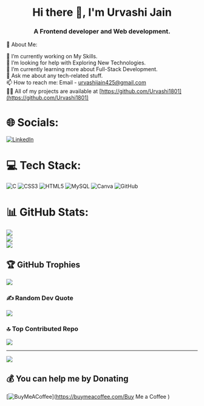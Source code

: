 ##
<h1 align="center">Hi there 👋, I'm Urvashi Jain</h1>
<h3 align="center">A Frontend developer and Web development.</h3>
💫 About Me:


🔭  I’m currently working on My Skills.<br>🤝  I’m looking for help with Exploring New Technologies.<br>🌱  I’m currently learning more about Full-Stack Development.<br>💬  Ask me about any tech-related stuff.<br>📫  How to reach me: Email - urvashijain425@gmail.com<br>
👨‍💻 All of my projects are available at [https://github.com/Urvashi1801](https://github.com/Urvashi1801)

# 🌐 Socials:
[![LinkedIn](https://img.shields.io/badge/LinkedIn-%230077B5.svg?logo=linkedin&logoColor=white)](https://linkedin.com/in/www.linkedin.com/in/urvashi-jain1801) 

# 💻 Tech Stack:
![C](https://img.shields.io/badge/c-%2300599C.svg?style=plastic&logo=c&logoColor=white) ![CSS3](https://img.shields.io/badge/css3-%231572B6.svg?style=plastic&logo=css3&logoColor=white) ![HTML5](https://img.shields.io/badge/html5-%23E34F26.svg?style=plastic&logo=html5&logoColor=white) ![MySQL](https://img.shields.io/badge/mysql-4479A1.svg?style=plastic&logo=mysql&logoColor=white) ![Canva](https://img.shields.io/badge/Canva-%2300C4CC.svg?style=plastic&logo=Canva&logoColor=white) ![GitHub](https://img.shields.io/badge/github-%23121011.svg?style=plastic&logo=github&logoColor=white)

# 📊 GitHub Stats:
![](https://github-readme-stats.vercel.app/api?username=Urvashi1801&theme=monokai&hide_border=false&include_all_commits=false&count_private=false)<br/>
![](https://github-readme-streak-stats.herokuapp.com/?user=Urvashi1801&theme=monokai&hide_border=false)<br/>
![](https://github-readme-stats.vercel.app/api/top-langs/?username=Urvashi1801&theme=monokai&hide_border=false&include_all_commits=false&count_private=false&layout=compact)

## 🏆 GitHub Trophies
![](https://github-profile-trophy.vercel.app/?username=Urvashi1801&theme=monokai&no-frame=false&no-bg=true&margin-w=4)

### ✍️ Random Dev Quote

![](https://quotes-github-readme.vercel.app/api?type=horizontal&theme=dark)

### 🔝 Top Contributed Repo
![](https://github-contributor-stats.vercel.app/api?username=Urvashi1801&limit=5&theme=monokai&combine_all_yearly_contributions=true)

---
[![](https://visitcount.itsvg.in/api?id=Urvashi1801&icon=2&color=3)](https://visitcount.itsvg.in)

  ## 💰 You can help me by Donating
  
  [![BuyMeACoffee](https://img.shields.io/badge/Buy%20Me%20a%20Coffee-ffdd00?style=for-the-badge&logo=buy-me-a-coffee&logoColor=black)](https://buymeacoffee.com/Buy Me a Coffee ) 

  

